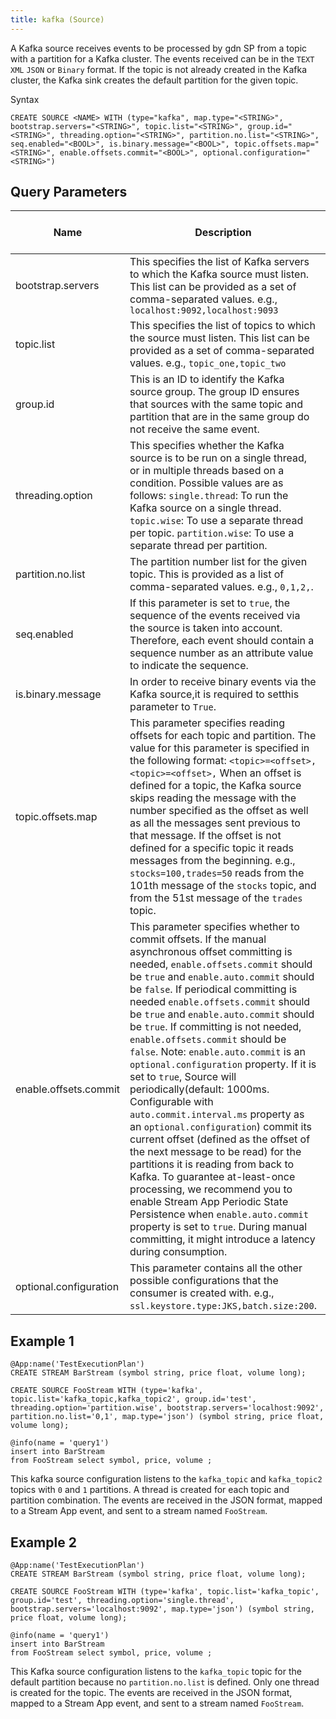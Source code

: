 ```yaml
---
title: kafka (Source)
---
```


A Kafka source receives events to be processed by gdn SP from a topic
with a partition for a Kafka cluster. The events received can be in the
`TEXT` `XML` `JSON` or `Binary` format. If the topic is not already
created in the Kafka cluster, the Kafka sink creates the default
partition for the given topic.

Syntax

    CREATE SOURCE <NAME> WITH (type="kafka", map.type="<STRING>", bootstrap.servers="<STRING>", topic.list="<STRING>", group.id="<STRING>", threading.option="<STRING>", partition.no.list="<STRING>", seq.enabled="<BOOL>", is.binary.message="<BOOL>", topic.offsets.map="<STRING>", enable.offsets.commit="<BOOL>", optional.configuration="<STRING>")


## Query Parameters

| Name                   | Description                                                                                                                                                                                                                                                                                                                                                                                                                                                                                                                                                                                                                                                                                                                                                                                                                                                                                                                                                                                          | Default Value | Possible Data Types | Optional | Dynamic |
|------------------------|------------------------------------------------------------------------------------------------------------------------------------------------------------------------------------------------------------------------------------------------------------------------------------------------------------------------------------------------------------------------------------------------------------------------------------------------------------------------------------------------------------------------------------------------------------------------------------------------------------------------------------------------------------------------------------------------------------------------------------------------------------------------------------------------------------------------------------------------------------------------------------------------------------------------------------------------------------------------------------------------------|---------------|---------------------|----------|---------|
| bootstrap.servers      | This specifies the list of Kafka servers to which the Kafka source must listen. This list can be provided as a set of comma-separated values. e.g., `localhost:9092,localhost:9093`                                                                                                                                                                                                                                                                                                                                                                                                                                                                                                                                                                                                                                                                                                                                                                                                                  |               | STRING              | No       | No      |
| topic.list             | This specifies the list of topics to which the source must listen. This list can be provided as a set of comma-separated values. e.g., `topic_one,topic_two`                                                                                                                                                                                                                                                                                                                                                                                                                                                                                                                                                                                                                                                                                                                                                                                                                                         |               | STRING              | No       | No      |
| group.id               | This is an ID to identify the Kafka source group. The group ID ensures that sources with the same topic and partition that are in the same group do not receive the same event.                                                                                                                                                                                                                                                                                                                                                                                                                                                                                                                                                                                                                                                                                                                                                                                                                      |               | STRING              | No       | No      |
| threading.option       | This specifies whether the Kafka source is to be run on a single thread, or in multiple threads based on a condition. Possible values are as follows: `single.thread`: To run the Kafka source on a single thread. `topic.wise`: To use a separate thread per topic. `partition.wise`: To use a separate thread per partition.                                                                                                                                                                                                                                                                                                                                                                                                                                                                                                                                                                                                                                                                       |               | STRING              | No       | No      |
| partition.no.list      | The partition number list for the given topic. This is provided as a list of comma-separated values. e.g., `0,1,2,`.                                                                                                                                                                                                                                                                                                                                                                                                                                                                                                                                                                                                                                                                                                                                                                                                                                                                                 | 0             | STRING              | Yes      | No      |
| seq.enabled            | If this parameter is set to `true`, the sequence of the events received via the source is taken into account. Therefore, each event should contain a sequence number as an attribute value to indicate the sequence.                                                                                                                                                                                                                                                                                                                                                                                                                                                                                                                                                                                                                                                                                                                                                                                 | false         | BOOL                | Yes      | No      |
| is.binary.message      | In order to receive binary events via the Kafka source,it is required to setthis parameter to `True`.                                                                                                                                                                                                                                                                                                                                                                                                                                                                                                                                                                                                                                                                                                                                                                                                                                                                                              | false         | BOOL                | Yes      | No      |
| topic.offsets.map      | This parameter specifies reading offsets for each topic and partition. The value for this parameter is specified in the following format:  `<topic>=<offset>,<topic>=<offset>,`   When an offset is defined for a topic, the Kafka source skips reading the message with the number specified as the offset as well as all the messages sent previous to that message. If the offset is not defined for a specific topic it reads messages from the beginning. e.g., `stocks=100,trades=50` reads from the 101th message of the `stocks` topic, and from the 51st message of the `trades` topic.                                                                                                                                                                                                                                                                                                                                                                                                     | null          | STRING              | Yes      | No      |
| enable.offsets.commit  | This parameter specifies whether to commit offsets. If the manual asynchronous offset committing is needed, `enable.offsets.commit` should be `true` and `enable.auto.commit` should be `false`. If periodical committing is needed `enable.offsets.commit` should be `true` and `enable.auto.commit` should be `true`. If committing is not needed, `enable.offsets.commit` should be `false`. Note: `enable.auto.commit` is an `optional.configuration` property. If it is set to `true`, Source will periodically(default: 1000ms. Configurable with `auto.commit.interval.ms` property as an `optional.configuration`) commit its current offset (defined as the offset of the next message to be read) for the partitions it is reading from back to Kafka. To guarantee at-least-once processing, we recommend you to enable Stream App Periodic State Persistence when `enable.auto.commit` property is set to `true`. During manual committing, it might introduce a latency during consumption. | true          | BOOL                | Yes      | No      |
| optional.configuration | This parameter contains all the other possible configurations that the consumer is created with. e.g., `ssl.keystore.type:JKS,batch.size:200`.                                                                                                                                                                                                                                                                                                                                                                                                                                                                                                                                                                                                                                                                                                                                                                                                                                                       | null          | STRING              | Yes      | No      |

## Example 1

    @App:name('TestExecutionPlan')
    CREATE STREAM BarStream (symbol string, price float, volume long);

    CREATE SOURCE FooStream WITH (type='kafka', topic.list='kafka_topic,kafka_topic2', group.id='test', threading.option='partition.wise', bootstrap.servers='localhost:9092', partition.no.list='0,1', map.type='json') (symbol string, price float, volume long);

    @info(name = 'query1')
    insert into BarStream
    from FooStream select symbol, price, volume ;

This kafka source configuration listens to the `kafka_topic` and
`kafka_topic2` topics with `0` and `1` partitions. A thread is created
for each topic and partition combination. The events are received in the
JSON format, mapped to a Stream App event, and sent to a stream named
`FooStream`.

## Example 2

    @App:name('TestExecutionPlan')
    CREATE STREAM BarStream (symbol string, price float, volume long);

    CREATE SOURCE FooStream WITH (type='kafka', topic.list='kafka_topic', group.id='test', threading.option='single.thread', bootstrap.servers='localhost:9092', map.type='json') (symbol string, price float, volume long);

    @info(name = 'query1')
    insert into BarStream
    from FooStream select symbol, price, volume ;

This Kafka source configuration listens to the `kafka_topic` topic for
the default partition because no `partition.no.list` is defined. Only
one thread is created for the topic. The events are received in the JSON
format, mapped to a Stream App event, and sent to a stream named
`FooStream`.